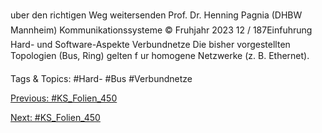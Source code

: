uber den richtigen Weg weitersenden
Prof. Dr. Henning Pagnia (DHBW Mannheim) Kommunikationssysteme © Fruhjahr 2023 12 / 187Einfuhrung Hard- und Software-Aspekte
Verbundnetze
Die bisher vorgestellten Topologien (Bus, Ring) gelten f ur homogene Netzwerke
(z. B. Ethernet).

   Tags & Topics:
   #Hard-
   #Bus
   #Verbundnetze

[Previous: #KS_Folien_450](KS_Folien_450.md)

[Next: #KS_Folien_450](KS_Folien_450.md)